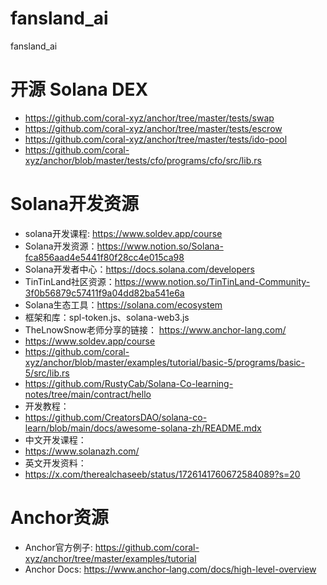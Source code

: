 # fansland_ai
fansland_ai

# 开源 Solana DEX

- https://github.com/coral-xyz/anchor/tree/master/tests/swap
- https://github.com/coral-xyz/anchor/tree/master/tests/escrow
- https://github.com/coral-xyz/anchor/tree/master/tests/ido-pool
- https://github.com/coral-xyz/anchor/blob/master/tests/cfo/programs/cfo/src/lib.rs


# Solana开发资源
- solana开发课程: https://www.soldev.app/course
- Solana开发资源：https://www.notion.so/Solana-fca856aad4e5441f80f28cc4e015ca98
- Solana开发者中心：https://docs.solana.com/developers
- TinTinLand社区资源：https://www.notion.so/TinTinLand-Community-3f0b56879c57411f9a04dd82ba541e6a
- Solana生态工具：https://solana.com/ecosystem
- 框架和库：spl-token.js、solana-web3.js
- TheLnowSnow老师分享的链接： https://www.anchor-lang.com/
- https://www.soldev.app/course
- https://github.com/coral-xyz/anchor/blob/master/examples/tutorial/basic-5/programs/basic-5/src/lib.rs
- https://github.com/RustyCab/Solana-Co-learning-notes/tree/main/contract/hello
- 开发教程：
- https://github.com/CreatorsDAO/solana-co-learn/blob/main/docs/awesome-solana-zh/README.mdx
- 中文开发课程：
- https://www.solanazh.com/
- 英文开发资料：
- https://x.com/therealchaseeb/status/1726141760672584089?s=20



# Anchor资源

- Anchor官方例子: https://github.com/coral-xyz/anchor/tree/master/examples/tutorial
- Anchor Docs: https://www.anchor-lang.com/docs/high-level-overview

